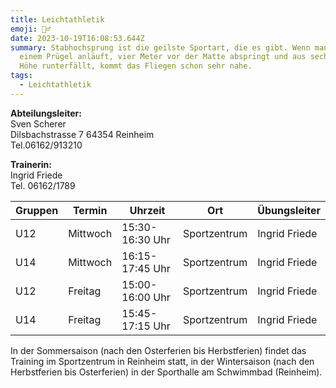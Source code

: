 ```yaml
---
title: Leichtathletik
emoji: 🏃‍♂️
date: 2023-10-19T16:08:53.644Z
summary: Stabhochsprung ist die geilste Sportart, die es gibt. Wenn man mit so
  einem Prügel anläuft, vier Meter vor der Matte abspringt und aus sechs Metern
  Höhe runterfällt, kommt das Fliegen schon sehr nahe.
tags:
  - Leichtathletik
---
```

**Abteilungsleiter:**\
Sven Scherer \
Dilsbachstrasse 7 64354 Reinheim  \
Tel.06162/913210

**Trainerin:** \
Ingrid Friede\
Tel. 06162/1789

| **Gruppen** | **Termin** | **Uhrzeit**     | **Ort**      | **Übungsleiter** |
| ----------- | ---------- | --------------- | ------------ | ---------------- |
| U12         | Mittwoch   | 15:30-16:30 Uhr | Sportzentrum | Ingrid Friede    |
| U14         | Mittwoch   | 16:15-17:45 Uhr | Sportzentrum | Ingrid Friede    |
| U12         | Freitag    | 15:00-16:00 Uhr | Sportzentrum | Ingrid Friede    |
| U14         | Freitag    | 15:45-17:15 Uhr | Sportzentrum | Ingrid Friede    |

In der Sommersaison (nach den Osterferien bis Herbstferien) findet das Training im Sportzentrum in Reinheim statt, in der Wintersaison (nach den Herbstferien bis Osterferien) in der Sporthalle am Schwimmbad (Reinheim).